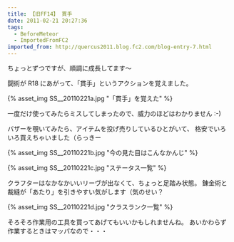 ```yaml
---
title: 【旧FF14】 貫手
date: 2011-02-21 20:27:36
tags:
  - BeforeMeteor
  - ImportedFromFC2
imported_from: http://quercus2011.blog.fc2.com/blog-entry-7.html
---
```

ちょっとずつですが、順調に成長してます～


闘術が R18 にあがって、「貫手」というアクションを覚えました。

{% asset_img SS__20110221a.jpg "「貫手」を覚えた" %}


一度だけ使ってみたらミスしてしまったので、威力のほどはわかりません :-)



バザーを覗いてみたら、アイテムを投げ売りしているひとがいて、
格安でいろいろ買えちゃいました（らっきー

{% asset_img SS__20110221b.jpg "今の見た目はこんなかんじ" %}

{% asset_img SS__20110221c.jpg "ステータス一覧" %}


クラフターはなかなかいいリーヴが出なくて、ちょっと足踏み状態。
錬金術と裁縫が「あたり」を引きやすい気がします（気のせい？

{% asset_img SS__20110221d.jpg "クラスランク一覧" %}

そろそろ作業用の工具を買ってあげてもいいかもしれませんね。
あいかわらず作業するときはマッパなので・・・
